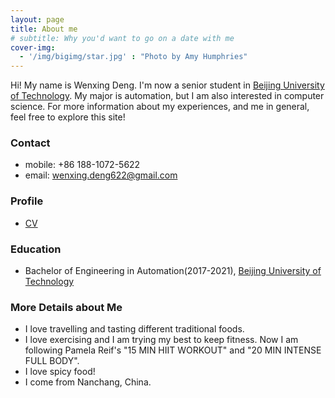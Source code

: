 ```yaml
---
layout: page
title: About me
# subtitle: Why you'd want to go on a date with me
cover-img:
  - '/img/bigimg/star.jpg' : "Photo by Amy Humphries"
---
```


Hi! My name is Wenxing Deng. I'm now a senior student in [Beijing University of Technology](http://english.bjut.edu.cn/). My major is automation, but I am also interested in computer science. For more information about my experiences, and me in general, feel free to explore this site! 

### <i class="fa fa-envelope-square" aria-hidden="true"></i> Contact
* mobile: +86 188-1072-5622
* email: [wenxing.deng622@gmail.com](mailto:wenxing.deng622@gmail.com)

### <i class="fa fa-clone" aria-hidden="true"></i> Profile
* [CV](/assets/Wenxing_s_Resume.pdf)

### <i class="fa fa-graduation-cap" aria-hidden="true"></i> Education
* Bachelor of Engineering in Automation(2017-2021), [Beijing University of Technology](http://english.bjut.edu.cn/)

### <i class="fa fa-star" aria-hidden="true"></i> More Details about Me
* I love travelling and tasting different traditional foods. 
* I love exercising and I am trying my best to keep fitness. Now I am following Pamela Reif's "15 MIN HIIT WORKOUT" and "20 MIN INTENSE FULL BODY".
* I love spicy food!
* I come from Nanchang, China.

